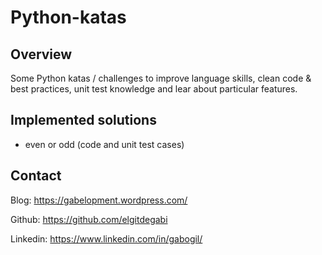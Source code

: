 # Python-katas
## Overview
Some Python katas / challenges to improve language skills, clean code & best practices, unit test knowledge and lear about particular features.
## Implemented solutions
* even or odd (code and unit test cases)
## Contact
Blog: https://gabelopment.wordpress.com/

Github: https://github.com/elgitdegabi

Linkedin: https://www.linkedin.com/in/gabogil/
